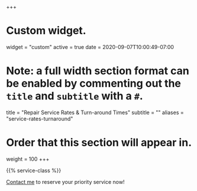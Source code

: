 +++
# Custom widget.
widget = "custom"
active = true
date = 2020-09-07T10:00:49-07:00
# Note: a full width section format can be enabled by commenting out the `title` and `subtitle` with a `#`.
title = "Repair Service Rates & Turn-around Times"
subtitle = ""
aliases = "service-rates-turnaround"

# Order that this section will appear in.
weight = 100
+++

{{% service-class %}}

[Contact me](/#contact) to reserve your priority service now!